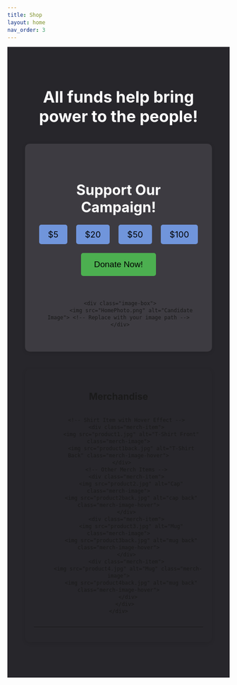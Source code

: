 ```yaml
---
title: Shop
layout: home
nav_order: 3
---
```

<div class="merch-page-section">
    <h1>All funds help bring power to the people!</h1>
    <div class="donate-section">
    <h2>Support Our Campaign!</h2>
    <form action="https://streamelements.com/peanutbuddaboi/tip" method="POST" class="donation-form">
        <div class="donation-amounts">
            <label>
                <input type="radio" name="amount" value="5" required> $5
            </label>
            <label>
                <input type="radio" name="amount" value="20"> $20
            </label>
            <label>
                <input type="radio" name="amount" value="50"> $50
            </label>
            <label>
                <input type="radio" name="amount" value="100"> $100
            </label>
        </div>
        <button type="submit" class="donate-button">Donate Now!</button>
        <p>     
        </p>
    </form>

     <div class="image-box">
            <img src="HomePhoto.png" alt="Candidate Image"> <!-- Replace with your image path -->
     </div>
        
</div>
    <div class="content-container">
    <h2>Merchandise</h2>
        <div class="merch-item-container">

         <!-- Shirt Item with Hover Effect -->
         <div class="merch-item">
            <img src="product1.jpg" alt="T-Shirt Front" class="merch-image">
            <img src="product1back.jpg" alt="T-Shirt Back" class="merch-image-hover">
         </div>   
         <!-- Other Merch Items -->
         <div class="merch-item">
            <img src="product2.jpg" alt="Cap" class="merch-image">
            <img src="product2back.jpg" alt="cap back" class="merch-image-hover">
         </div>
         <div class="merch-item">
            <img src="product3.jpg" alt="Mug" class="merch-image">
            <img src="product3back.jpg" alt="mug back" class="merch-image-hover">
         </div>
         <div class="merch-item">
          <img src="product4.jpg" alt="Mug" class="merch-image">
            <img src="product4back.jpg" alt="mug back" class="merch-image-hover">
          </div>
        </div>
    </div>
</div>
<style>
    .merch-page-section {
        background-color: #27262b;
        padding: 40px;
        text-align: center;
    }
    .merch-page-section h1 {
        font-size: 36px;
        margin-bottom: 30px;
        color: white;
    }
    .merch-item-container {
        display: flex;
        justify-content: center;
        gap: 30px;
    }
    .merch-item {
        position: relative;
        width: 250px;
        height: 250px;
    }
    .merch-image {
        width: 100%;
        height: 100%;
        object-fit: cover;
        border-radius: 10px;
        border: 2px solid #ddd;
        transition: opacity 0.3s ease;
    }
    /* Initially hide the back image */
    .merch-image-hover {
        position: absolute;
        top: 0;
        left: 0;
        width: 100%;
        height: 100%;
        object-fit: cover;
        border-radius: 10px;
        border: 2px solid #ddd;
        opacity: 0;
        transition: opacity 0.3s ease;
    }
    /* Show the back of the shirt on hover */
    .merch-item:hover .merch-image-hover {
        opacity: 1;
    }
    /* Hide the front of the shirt on hover */
    .merch-item:hover .merch-image {
        opacity: 0;
    }
    /* Style for the rest of the merch items */
    .merch-item img {
        width: 100%;
        height: auto;
        border-radius: 10px;
        border: 2px solid #ddd;
    }
        .donate-section {
        background-color: #3d3b41;
        padding: 40px;
        text-align: center;
        border-radius: 10px;
        margin: 40px auto;
        max-width: 600px;
        box-shadow: 0 2px 10px rgba(0, 0, 0, 0.1);
    }
    .donate-section h2 {
        color: white;
        font-size: 2rem;
        margin-bottom: 20px;
    }
    .donate-section p {
        color: white;
        font-size: 1.2rem;
        margin-bottom: 20px;
    }
    .donation-form {
        display: flex;
        flex-direction: column;
        align-items: center;
    }
    .donation-amounts {
        display: flex;
        justify-content: center;
        gap: 20px;
        margin-bottom: 20px;
    }
     .content-container {
            max-width: 1000px;
            margin: 40px auto;
            padding: 20px;
            background-color: #27262b;
            border-radius: 10px;
            box-shadow: 0 2px 10px rgba(0, 0, 0, 0.1);
        }
    .donation-amounts label {
        background-color: #7095DB;
        color: black;
        padding: 10px 20px;
        border-radius: 5px;
        font-size: 1.2rem;
        cursor: pointer;
        transition: background-color 0.3s;
    }
    .donation-amounts input[type="radio"] {
        display: none;
    }
    .donation-amounts label:hover,
    .donation-amounts input[type="radio"]:checked + label {
        background-color: #4CAF50;
    }
    .donate-button {
        background-color: #4CAF50;
        color: black;
        padding: 15px 30px;
        border: none;
        border-radius: 5px;
        font-size: 1.2rem;
        cursor: pointer;
        transition: background-color 0.3s;
    }
    .donate-button:hover {
        background-color: #45a049;
    }
</style>


----